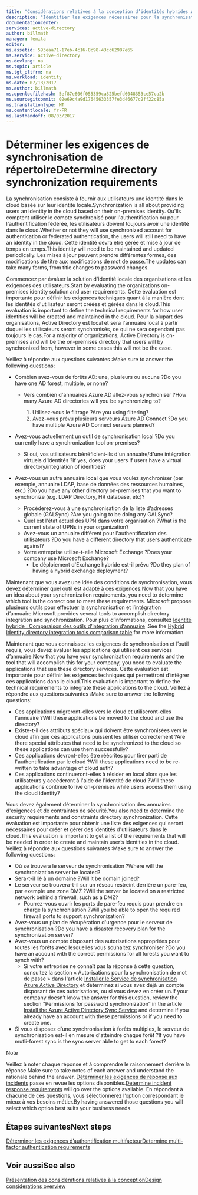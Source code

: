 ```yaml
---
title: "Considérations relatives à la conception d’identités hybrides Azure Active Directory : déterminer les exigences en matière de synchronisation de répertoire | Microsoft Docs"
description: "Identifier les exigences nécessaires pour la synchronisation de tous les utilisateurs entre en local et cloud pour l'entreprise."
documentationcenter: 
services: active-directory
author: billmath
manager: femila
editor: 
ms.assetid: 593eaa71-17eb-4c16-8c98-43cc62987e65
ms.service: active-directory
ms.devlang: na
ms.topic: article
ms.tgt_pltfrm: na
ms.workload: identity
ms.date: 07/18/2017
ms.author: billmath
ms.openlocfilehash: 5ef87e606f055359ca325befd6048353ce57ca2b
ms.sourcegitcommit: 02e69c4a9d17645633357fe3d46677c2ff22c85a
ms.translationtype: MT
ms.contentlocale: fr-FR
ms.lasthandoff: 08/03/2017
---
```

# <a name="determine-directory-synchronization-requirements"></a><span data-ttu-id="f7601-103">Déterminer les exigences de synchronisation de répertoire</span><span class="sxs-lookup"><span data-stu-id="f7601-103">Determine directory synchronization requirements</span></span>
<span data-ttu-id="f7601-104">La synchronisation consiste à fournir aux utilisateurs une identité dans le cloud basée sur leur identité locale.</span><span class="sxs-lookup"><span data-stu-id="f7601-104">Synchronization is all about providing users an identity in the cloud based on their on-premises identity.</span></span> <span data-ttu-id="f7601-105">Qu'ils comptent utiliser le compte synchronisé pour l'authentification ou pour l'authentification fédérée, les utilisateurs doivent toujours avoir une identité dans le cloud.</span><span class="sxs-lookup"><span data-stu-id="f7601-105">Whether or not they will use synchronized account for authentication or federated authentication, the users will still need to have an identity in the cloud.</span></span>  <span data-ttu-id="f7601-106">Cette identité devra être gérée et mise à jour de temps en temps.</span><span class="sxs-lookup"><span data-stu-id="f7601-106">This identity will need to be maintained and updated periodically.</span></span>  <span data-ttu-id="f7601-107">Les mises à jour peuvent prendre différentes formes, des modifications de titre aux modifications de mot de passe.</span><span class="sxs-lookup"><span data-stu-id="f7601-107">The updates can take many forms, from title changes to password changes.</span></span>  

<span data-ttu-id="f7601-108">Commencez par évaluer la solution d'identité locale des organisations et les exigences des utilisateurs.</span><span class="sxs-lookup"><span data-stu-id="f7601-108">Start by evaluating the organizations on-premises identity solution and user requirements.</span></span> <span data-ttu-id="f7601-109">Cette évaluation est importante pour définir les exigences techniques quant à la manière dont les identités d'utilisateur seront créées et gérées dans le cloud.</span><span class="sxs-lookup"><span data-stu-id="f7601-109">This evaluation is important to define the technical requirements for how user identities will be created and maintained in the cloud.</span></span>  <span data-ttu-id="f7601-110">Pour la plupart des organisations, Active Directory est local et sera l'annuaire local à partir duquel les utilisateurs seront synchronisés, ce qui ne sera cependant pas toujours le cas.</span><span class="sxs-lookup"><span data-stu-id="f7601-110">For a majority of organizations, Active Directory is on-premises and will be the on-premises directory that users will by synchronized from, however in some cases this will not be the case.</span></span>  

<span data-ttu-id="f7601-111">Veillez à répondre aux questions suivantes :</span><span class="sxs-lookup"><span data-stu-id="f7601-111">Make sure to answer the following questions:</span></span>

* <span data-ttu-id="f7601-112">Combien avez-vous de forêts AD: une, plusieurs ou aucune ?</span><span class="sxs-lookup"><span data-stu-id="f7601-112">Do you have one AD forest, multiple, or none?</span></span>
  
  * <span data-ttu-id="f7601-113">Vers combien d'annuaires Azure AD allez-vous synchroniser ?</span><span class="sxs-lookup"><span data-stu-id="f7601-113">How many Azure AD directories will you be synchronizing to?</span></span>
    
    1. <span data-ttu-id="f7601-114">Utilisez-vous le filtrage ?</span><span class="sxs-lookup"><span data-stu-id="f7601-114">Are you using filtering?</span></span>
    2. <span data-ttu-id="f7601-115">Avez-vous prévu plusieurs serveurs Azure AD Connect ?</span><span class="sxs-lookup"><span data-stu-id="f7601-115">Do you have multiple Azure AD Connect servers planned?</span></span>
* <span data-ttu-id="f7601-116">Avez-vous actuellement un outil de synchronisation local ?</span><span class="sxs-lookup"><span data-stu-id="f7601-116">Do you currently have a synchronization tool on-premises?</span></span>
  
  * <span data-ttu-id="f7601-117">Si oui, vos utilisateurs bénéficient-ils d'un annuaire/d'une intégration virtuels d'identités ?</span><span class="sxs-lookup"><span data-stu-id="f7601-117">If yes, does your users if users have a virtual directory/integration of identities?</span></span>
* <span data-ttu-id="f7601-118">Avez-vous un autre annuaire local que vous voulez synchroniser (par exemple, annuaire LDAP, base de données des ressources humaines, etc.) ?</span><span class="sxs-lookup"><span data-stu-id="f7601-118">Do you have any other directory on-premises that you want to synchronize (e.g. LDAP Directory, HR database, etc)?</span></span>
  * <span data-ttu-id="f7601-119">Procéderez-vous à une synchronisation de la liste d’adresses globale (GALSync) ?</span><span class="sxs-lookup"><span data-stu-id="f7601-119">Are you going to be doing any GALSync?</span></span>
  * <span data-ttu-id="f7601-120">Quel est l'état actuel des UPN dans votre organisation ?</span><span class="sxs-lookup"><span data-stu-id="f7601-120">What is the current state of UPNs in your organization?</span></span> 
  * <span data-ttu-id="f7601-121">Avez-vous un annuaire différent pour l'authentification des utilisateurs ?</span><span class="sxs-lookup"><span data-stu-id="f7601-121">Do you have a different directory that users authenticate against?</span></span>
  * <span data-ttu-id="f7601-122">Votre entreprise utilise-t-elle Microsoft Exchange ?</span><span class="sxs-lookup"><span data-stu-id="f7601-122">Does your company use Microsoft Exchange?</span></span>
    * <span data-ttu-id="f7601-123">Le déploiement d'Exchange hybride est-il prévu ?</span><span class="sxs-lookup"><span data-stu-id="f7601-123">Do they plan of having a hybrid exchange deployment?</span></span>

<span data-ttu-id="f7601-124">Maintenant que vous avez une idée des conditions de synchronisation, vous devez déterminer quel outil est adapté à ces exigences.</span><span class="sxs-lookup"><span data-stu-id="f7601-124">Now that you have an idea about your synchronization requirements, you need to determine which tool is the correct one to meet these requirements.</span></span>  <span data-ttu-id="f7601-125">Microsoft propose plusieurs outils pour effectuer la synchronisation et l’intégration d’annuaire.</span><span class="sxs-lookup"><span data-stu-id="f7601-125">Microsoft provides several tools to accomplish directory integration and synchronization.</span></span>  <span data-ttu-id="f7601-126">Pour plus d’informations, consultez [Identité hybride : Comparaison des outils d’intégration d’annuaire](active-directory-hybrid-identity-design-considerations-tools-comparison.md) .</span><span class="sxs-lookup"><span data-stu-id="f7601-126">See the [Hybrid Identity directory integration tools comparison table](active-directory-hybrid-identity-design-considerations-tools-comparison.md) for more information.</span></span> 

<span data-ttu-id="f7601-127">Maintenant que vous connaissez les exigences de synchronisation et l’outil requis, vous devez évaluer les applications qui utilisent ces services d’annuaire.</span><span class="sxs-lookup"><span data-stu-id="f7601-127">Now that you have your synchronization requirements and the tool that will accomplish this for your company, you need to evaluate the applications that use these directory services.</span></span> <span data-ttu-id="f7601-128">Cette évaluation est importante pour définir les exigences techniques qui permettront d’intégrer ces applications dans le cloud.</span><span class="sxs-lookup"><span data-stu-id="f7601-128">This evaluation is important to define the technical requirements to integrate these applications to the cloud.</span></span> <span data-ttu-id="f7601-129">Veillez à répondre aux questions suivantes :</span><span class="sxs-lookup"><span data-stu-id="f7601-129">Make sure to answer the following questions:</span></span>

* <span data-ttu-id="f7601-130">Ces applications migreront-elles vers le cloud et utiliseront-elles l'annuaire ?</span><span class="sxs-lookup"><span data-stu-id="f7601-130">Will these applications be moved to the cloud and use the directory?</span></span>
* <span data-ttu-id="f7601-131">Existe-t-il des attributs spéciaux qui doivent être synchronisées vers le cloud afin que ces applications puissent les utiliser correctement ?</span><span class="sxs-lookup"><span data-stu-id="f7601-131">Are there special attributes that need to be synchronized to the cloud so these applications can use them successfully?</span></span>
* <span data-ttu-id="f7601-132">Ces applications devront-elles être réécrites pour tirer parti de l'authentification par le cloud ?</span><span class="sxs-lookup"><span data-stu-id="f7601-132">Will these applications need to be re-written to take advantage of cloud auth?</span></span>
* <span data-ttu-id="f7601-133">Ces applications continueront-elles à résider en local alors que les utilisateurs y accéderont à l'aide de l'identité de cloud ?</span><span class="sxs-lookup"><span data-stu-id="f7601-133">Will these applications continue to live on-premises while users access them using the cloud identity?</span></span>

<span data-ttu-id="f7601-134">Vous devez également déterminer la synchronisation des annuaires d'exigences et de contraintes de sécurité.</span><span class="sxs-lookup"><span data-stu-id="f7601-134">You also need to determine the security requirements and constraints directory synchronization.</span></span> <span data-ttu-id="f7601-135">Cette évaluation est importante pour obtenir une liste des exigences qui seront nécessaires pour créer et gérer des identités d'utilisateurs dans le cloud.</span><span class="sxs-lookup"><span data-stu-id="f7601-135">This evaluation is important to get a list of the requirements that will be needed in order to create and maintain user’s identities in the cloud.</span></span> <span data-ttu-id="f7601-136">Veillez à répondre aux questions suivantes :</span><span class="sxs-lookup"><span data-stu-id="f7601-136">Make sure to answer the following questions:</span></span>

* <span data-ttu-id="f7601-137">Où se trouvera le serveur de synchronisation ?</span><span class="sxs-lookup"><span data-stu-id="f7601-137">Where will the synchronization server be located?</span></span>
* <span data-ttu-id="f7601-138">Sera-t-il lié à un domaine ?</span><span class="sxs-lookup"><span data-stu-id="f7601-138">Will it be domain joined?</span></span>
* <span data-ttu-id="f7601-139">Le serveur se trouvera-t-il sur un réseau restreint derrière un pare-feu, par exemple une zone DMZ ?</span><span class="sxs-lookup"><span data-stu-id="f7601-139">Will the server be located on a restricted network behind a firewall, such as a DMZ?</span></span>
  * <span data-ttu-id="f7601-140">Pourrez-vous ouvrir les ports de pare-feu requis pour prendre en charge la synchronisation ?</span><span class="sxs-lookup"><span data-stu-id="f7601-140">Will you be able to open the required firewall ports to support synchronization?</span></span>
* <span data-ttu-id="f7601-141">Avez-vous un plan de récupération d'urgence pour le serveur de synchronisation ?</span><span class="sxs-lookup"><span data-stu-id="f7601-141">Do you have a disaster recovery plan for the synchronization server?</span></span>
* <span data-ttu-id="f7601-142">Avez-vous un compte disposant des autorisations appropriées pour toutes les forêts avec lesquelles vous souhaitez synchroniser ?</span><span class="sxs-lookup"><span data-stu-id="f7601-142">Do you have an account with the correct permissions for all forests you want to synch with?</span></span>
  * <span data-ttu-id="f7601-143">Si votre entreprise ne connaît pas la réponse à cette question, consultez la section « Autorisations pour la synchronisation de mot de passe » dans l'article [Installer le Service de synchronisation Azure Active Directory](https://msdn.microsoft.com/library/azure/dn757602.aspx#BKMK_CreateAnADAccountForTheSyncService) et déterminez si vous avez déjà un compte disposant de ces autorisations, ou si vous devez en créer un.</span><span class="sxs-lookup"><span data-stu-id="f7601-143">If your company doesn’t know the answer for this question, review the section “Permissions for password synchronization” in the article [Install the Azure Active Directory Sync Service](https://msdn.microsoft.com/library/azure/dn757602.aspx#BKMK_CreateAnADAccountForTheSyncService) and determine if you already have an account with these permissions or if you need to create one.</span></span>
* <span data-ttu-id="f7601-144">Si vous disposez d'une synchronisation à forêts multiples, le serveur de synchronisation est-il en mesure d'atteindre chaque forêt ?</span><span class="sxs-lookup"><span data-stu-id="f7601-144">If you have mutli-forest sync is the sync server able to get to each forest?</span></span>

> [!NOTE]
> <span data-ttu-id="f7601-145">Veillez à noter chaque réponse et à comprendre le raisonnement derrière la réponse.</span><span class="sxs-lookup"><span data-stu-id="f7601-145">Make sure to take notes of each answer and understand the rationale behind the answer.</span></span> <span data-ttu-id="f7601-146">[Déterminer les exigences de réponse aux incidents](active-directory-hybrid-identity-design-considerations-incident-response-requirements.md) passe en revue les options disponibles.</span><span class="sxs-lookup"><span data-stu-id="f7601-146">[Determine incident response requirements](active-directory-hybrid-identity-design-considerations-incident-response-requirements.md) will go over the options available.</span></span> <span data-ttu-id="f7601-147">En répondant à chacune de ces questions, vous sélectionnerez l’option correspondant le mieux à vos besoins métier.</span><span class="sxs-lookup"><span data-stu-id="f7601-147">By having answered those questions you will select which option best suits your business needs.</span></span>
> 
> 

## <a name="next-steps"></a><span data-ttu-id="f7601-148">Étapes suivantes</span><span class="sxs-lookup"><span data-stu-id="f7601-148">Next steps</span></span>
[<span data-ttu-id="f7601-149">Déterminer les exigences d’authentification multifacteur</span><span class="sxs-lookup"><span data-stu-id="f7601-149">Determine multi-factor authentication requirements</span></span>](active-directory-hybrid-identity-design-considerations-multifactor-auth-requirements.md)

## <a name="see-also"></a><span data-ttu-id="f7601-150">Voir aussi</span><span class="sxs-lookup"><span data-stu-id="f7601-150">See also</span></span>
[<span data-ttu-id="f7601-151">Présentation des considérations relatives à la conception</span><span class="sxs-lookup"><span data-stu-id="f7601-151">Design considerations overview</span></span>](active-directory-hybrid-identity-design-considerations-overview.md)

